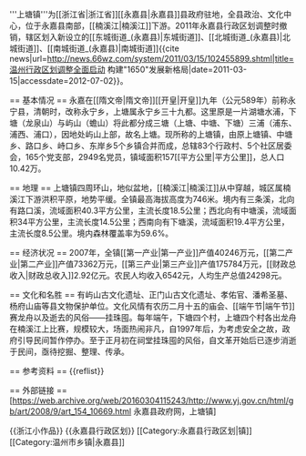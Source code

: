 '''上塘镇'''为[[浙江省|浙江省]][[永嘉县|永嘉县]]县政府驻地，全县政治、文化中心，位于永嘉县南部，[[楠溪江|楠溪江]]下游。2011年永嘉县行政区划调整时撤销，辖区划入新设立的[[东城街道_(永嘉县)|东城街道]]、[[北城街道_(永嘉县)|北城街道]]、[[南城街道_(永嘉县)|南城街道]]<ref>{{cite news|url=http://news.66wz.com/system/2011/03/15/102455899.shtml|title=温州行政区划调整全面启动 构建"1650"发展新格局|date=2011-03-15|accessdate=2012-07-02}}</ref>。

== 基本情况 ==
永嘉在[[隋文帝|隋文帝]][[开皇|开皇]]九年（公元589年）前称永宁县，清朝时，改称永宁乡，上塘属永宁乡三十九都。这里原是一片湖塘水浦，下塘（龙泉山）与屿山（蟾山）将此都分成三塘（上塘、中塘、下塘）三浦（浦东、浦西、浦口），因地处屿山上部，故名上塘。现所称的上塘镇，由原上塘镇、中塘乡、路口乡、峙口乡、东岸乡5个乡镇合并而成，总辖83个行政村、5个社区居委会，165个党支部，2949名党员，镇域面积157[[平方公里|平方公里]]，总人口10.42万。

== 地理 ==
上塘镇四周环山，地似盆地，[[楠溪江|楠溪江]]从中穿越，城区属楠溪江下游洪积平原，地势平缓。全镇最高海拔高度为746米。境内有三条溪，北向有路口溪，流域面积40.3平方公里，主流长度18.5公里；西北向有中塘溪，流域面积34平方公里，主流长度14.5公里；西南向有下塘溪，流域面积19.4平方公里，主流长度8.5公里。境内森林覆盖率为59.6%。

== 经济状况 ==
2007年，全镇[[第一产业|第一产业]]产值40246万元，[[第二产业|第二产业]]产值73362万元，[[第三产业|第三产业]]产值175784万元，[[财政总收入|财政总收入]]2.92亿元。农民人均收入6542元，人均生产总值24298元。

== 文化和名胜 ==
有屿山古文化遗址、正门山古文化遗址、孝佑官、潘希圣墓、杨府山庙等县文物保护单位。文化风情有农历二月十五的庙会、[[端午节|端午节]]赛龙舟以及逝去的风俗——挂珠囤。每年端午，下塘四个村，上塘四个村各出龙舟在楠溪江上比赛，规模较大，场面热闹非凡，自1997年后，为考虑安全之故，政府引导民间暂作停办。至于正月初在祠堂挂珠囤的风俗，自文革开始后已逐步消逝于民间，亟待挖掘、整理、传承。

== 参考资料 ==
{{reflist}}

== 外部链接 ==
[https://web.archive.org/web/20160304115243/http://www.yj.gov.cn/html/gb/art/2008/9/art_154_10669.html 永嘉县政府网，上塘镇]

{{浙江小作品}}
{{永嘉县行政区划}}
[[Category:永嘉县行政区划|镇]]
[[Category:温州市乡镇|永嘉县]]